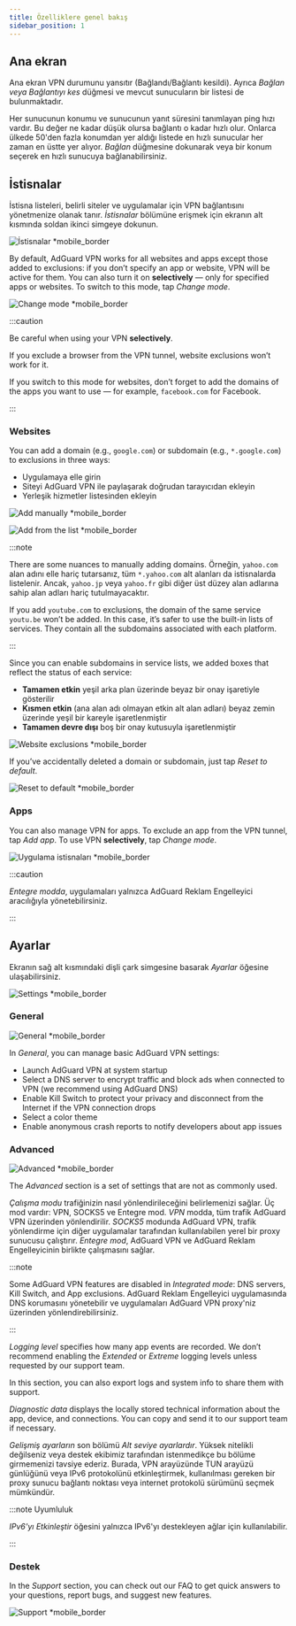```yaml
---
title: Özelliklere genel bakış
sidebar_position: 1
---
```


## Ana ekran

Ana ekran VPN durumunu yansıtır (Bağlandı/Bağlantı kesildi). Ayrıca *Bağlan veya Bağlantıyı kes* düğmesi ve mevcut sunucuların bir listesi de bulunmaktadır.

Her sunucunun konumu ve sunucunun yanıt süresini tanımlayan ping hızı vardır. Bu değer ne kadar düşük olursa bağlantı o kadar hızlı olur. Onlarca ülkede 50'den fazla konumdan yer aldığı listede en hızlı sunucular her zaman en üstte yer alıyor. *Bağlan* düğmesine dokunarak veya bir konum seçerek en hızlı sunucuya bağlanabilirsiniz.

## İstisnalar

İstisna listeleri, belirli siteler ve uygulamalar için VPN bağlantısını yönetmenize olanak tanır. *İstisnalar* bölümüne erişmek için ekranın alt kısmında soldan ikinci simgeye dokunun.

![İstisnalar *mobile_border](https://cdn.adtidy.org/content/kb/vpn/android/exclusions.jpg)

By default, AdGuard VPN works for all websites and apps except those added to exclusions: if you don’t specify an app or website, VPN will be active for them. You can also turn it on **selectively** — only for specified apps or websites. To switch to this mode, tap *Change mode*.

![Change mode *mobile_border](https://cdn.adtidy.org/content/kb/vpn/android/change_mode.jpg)

:::caution

Be careful when using your VPN **selectively**.

If you exclude a browser from the VPN tunnel, website exclusions won’t work for it.

If you switch to this mode for websites, don’t forget to add the domains of the apps you want to use — for example, `facebook.com` for Facebook.

:::

### Websites

You can add a domain (e.g., `google.com`) or subdomain (e.g., `*.google.com`) to exclusions in three ways:

- Uygulamaya elle girin
- Siteyi AdGuard VPN ile paylaşarak doğrudan tarayıcıdan ekleyin
- Yerleşik hizmetler listesinden ekleyin

![Add manually *mobile_border](https://cdn.adtidy.org/content/kb/vpn/android/manually.jpg)

![Add from the list *mobile_border](https://cdn.adtidy.org/content/kb/vpn/android/from_list.jpg)

:::note

There are some nuances to manually adding domains. Örneğin, `yahoo.com` alan adını elle hariç tutarsanız, tüm `*.yahoo.com` alt alanları da istisnalarda listelenir. Ancak, `yahoo.jp` veya `yahoo.fr` gibi diğer üst düzey alan adlarına sahip alan adları hariç tutulmayacaktır.

If you add `youtube.com` to exclusions, the domain of the same service `youtu.be` won’t be added. In this case, it’s safer to use the built-in lists of services. They contain all the subdomains associated with each platform.

:::

Since you can enable subdomains in service lists, we added boxes that reflect the status of each service:

- **Tamamen etkin** yeşil arka plan üzerinde beyaz bir onay işaretiyle gösterilir
- **Kısmen etkin** (ana alan adı olmayan etkin alt alan adları) beyaz zemin üzerinde yeşil bir kareyle işaretlenmiştir
- **Tamamen devre dışı** boş bir onay kutusuyla işaretlenmiştir

![Website exclusions *mobile_border](https://cdn.adtidy.org/content/kb/vpn/android/websites.png)

If you’ve accidentally deleted a domain or subdomain, just tap *Reset to default*.

![Reset to default *mobile_border](https://cdn.adtidy.org/content/kb/vpn/android/reset.jpg)

### Apps

You can also manage VPN for apps. To exclude an app from the VPN tunnel, tap *Add app*. To use VPN **selectively**, tap *Change mode*.

![Uygulama istisnaları *mobile_border](https://cdn.adtidy.org/content/kb/vpn/android/apps.jpg)

:::caution

*Entegre modda*, uygulamaları yalnızca AdGuard Reklam Engelleyici aracılığıyla yönetebilirsiniz.

:::

## Ayarlar

Ekranın sağ alt kısmındaki dişli çark simgesine basarak *Ayarlar* öğesine ulaşabilirsiniz.

![Settings *mobile_border](https://cdn.adtidy.org/content/kb/vpn/android/settings.jpg)

### General

![General *mobile_border](https://cdn.adtidy.org/content/kb/vpn/android/general.jpg)

In *General*, you can manage basic AdGuard VPN settings:

- Launch AdGuard VPN at system startup
- Select a DNS server to encrypt traffic and block ads when connected to VPN (we recommend using AdGuard DNS)
- Enable Kill Switch to protect your privacy and disconnect from the Internet if the VPN connection drops
- Select a color theme
- Enable anonymous crash reports to notify developers about app issues

### Advanced

![Advanced *mobile_border](https://cdn.adtidy.org/content/kb/vpn/android/advanced.png)

The *Advanced* section is a set of settings that are not as commonly used.

*Çalışma modu* trafiğinizin nasıl yönlendirileceğini belirlemenizi sağlar. Üç mod vardır: VPN, SOCKS5 ve Entegre mod. *VPN* modda, tüm trafik AdGuard VPN üzerinden yönlendirilir. *SOCKS5* modunda AdGuard VPN, trafik yönlendirme için diğer uygulamalar tarafından kullanılabilen yerel bir proxy sunucusu çalıştırır. *Entegre mod*, AdGuard VPN ve AdGuard Reklam Engelleyicinin birlikte çalışmasını sağlar.

:::note

Some AdGuard VPN features are disabled in *Integrated mode*: DNS servers, Kill Switch, and App exclusions. AdGuard Reklam Engelleyici uygulamasında DNS korumasını yönetebilir ve uygulamaları AdGuard VPN proxy'niz üzerinden yönlendirebilirsiniz.

:::

*Logging level* specifies how many app events are recorded. We don’t recommend enabling the *Extended* or *Extreme* logging levels unless requested by our support team.

In this section, you can also export logs and system info to share them with support.

*Diagnostic data* displays the locally stored technical information about the app, device, and connections. You can copy and send it to our support team if necessary.

*Gelişmiş ayarların* son bölümü *Alt seviye ayarlardır*. Yüksek nitelikli değilseniz veya destek ekibimiz tarafından istenmedikçe bu bölüme girmemenizi tavsiye ederiz. Burada, VPN arayüzünde TUN arayüzü günlüğünü veya IPv6 protokolünü etkinleştirmek, kullanılması gereken bir proxy sunucu bağlantı noktası veya internet protokolü sürümünü seçmek mümkündür.

:::note Uyumluluk

*IPv6'yı Etkinleştir* öğesini yalnızca IPv6'yı destekleyen ağlar için kullanılabilir.

:::

### Destek

In the *Support* section, you can check out our FAQ to get quick answers to your questions, report bugs, and suggest new features.

![Support *mobile_border](https://cdn.adtidy.org/content/kb/vpn/android/support.jpg)
